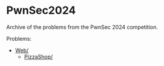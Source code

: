 # PwnSec2024

Archive of the problems from the PwnSec 2024 competition.

Problems:

<!-- MDFT . !include_files,max_depth=2 -->
- [Web/](Web)
	- [PizzaShop/](Web/PizzaShop)
